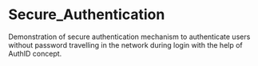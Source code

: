 # Secure_Authentication
Demonstration of secure authentication mechanism to authenticate users without password travelling in the network during login with the help of AuthID concept.
